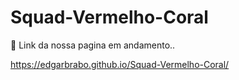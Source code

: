 # Squad-Vermelho-Coral
 
🎤  Link da nossa pagina em andamento..


https://edgarbrabo.github.io/Squad-Vermelho-Coral/
